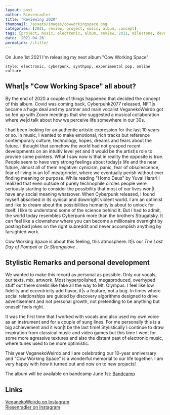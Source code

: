```yaml
---
layout: post
author: Riesenradler
title: "Reviewing 2020"
thumbnail: /assets/images/cowworkingspace.png
categories: [2021, review, project, music, album, concept]
tags: [project, music, electronic, album, review, 2021, milestone, development, synthpop, electropop]
date: '2021-04-26'
permalink: /:title/
---
```


On June 1st 2021 I'm releasing my next album "Cow Working Space"

    style: electronic, cyberpunk, synthpop, experimental pop, online culture

<!--more-->
<!-- put this at the end of what we wish to have as an excerpt -->

## What|s "Cow Working Space" all about?

By the end of 2020 a couple of things happened that decided the concept of this album. Covid was coming back, Cyberpunk2077 released,
NFT|s became a huge deal and my partner and main vocalist VeganekoWeirdo got so fed up with Zoom meetings that she suggested a musical collaboration
where we|d talk about how we perceive life somewhere in our 30s.

I had been looking for an authentic artistic expression for the last 10 years or so. In music, I wanted to make emotional, rich tracks
but reference contemporary culture, technology, hopes, dreams and fears about the future. I thought that somehow the world had not grasped
recent developments on an intuitiv level yet and it would be the artist|s role to provide some pointers.
What I saw now is that in reality the opposite is true. People seem to have very strong feelings about today|s life and the near future,
almost all of them negative: cynicism, panic, fear of obsolescence, fear of living in an IoT meatgrinder, where we eventually perish without
ever finding meaning or purpose. While reading "Homo Deus" by Yuval Harari I realized that even outside of purely technophile circles people
were seriously starting to consider the possibility that most of our lives won|t have any social meaning whatsover. When Cyberpunk released,
I found myself absorbed in its cynical and downright violent world. I am an optimist and like to dream about the
possibilities humanity is about to unlock for itself. I like to understand some of the science behind it. But I had to admit, the world today
resembles Cyberpunk more than the brothers Strugatsky. It can feel like a clownshow where you can become a millionaire overnight by posting bad
jokes on the right subreddit and never accomplish anything by farsighted work.

Cow Working Space is about this feeling, this atmosphere. It|s our *The Last Day of Pompeii* or *Dr.Strangelove* .


## Stylistic Remarks and personal development

We wanted to make this record as personal as possible. Only our vocals, our texts, mix, artwork.
Most hyperpolished, megaproduced, overhyped stuff out there smells like fake all the way to Mt. Olympus. I feel like low fidelity and eccentricity
add flavor, it|s a feature, not a bug. In times where social relationships are guided by discovery algorithms
designed to drive advertisement and not personal growth, not pretending to be anything but oneself feels right.

It was the first time that I worked with vocals and also used my own voice as an instrument and for a couple of sung lines. For me personally this is a big
achievement and it won|t be the last time! Stylistically I continue to draw inspiration from classical music and video games but this time I went for
some more agressive textures and also the distant past of electronic music, where tunes used to be more optimistic.

This year VeganekoWeirdo and I are celebrating our 10-year anniversary and "Cow Working Space" is a wonderful memorial to our life together. I am very happy
with how it turned out and now on to new projects!

The album will be available on bandcamp June 1st: [Bandcamp](https://riesenradler.bandcamp.com/album/cow-working-space)

## Links

[VeganekoWeirdo on Instagram](https://www.instagram.com/veganekoweirdo/) <br>
[Riesenradler on Instagram](https://www.instagram.com/riesenradler_music/)
